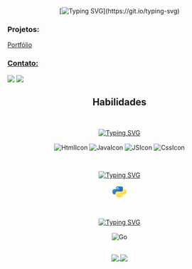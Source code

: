 <div align="center">
 <!-- CREDIT: https://github.com/denvercoder1/readme-typing-svg -->

  [![Typing SVG](https://readme-typing-svg.demolab.com?font=Fira+Code&size=23&pause=1000&color=F7F7F7&center=true&vCenter=true&width=435&lines=Ol%C3%A1+Mundo!+Eu+sou+Vitor+Tanabe.)](https://git.io/typing-svg)
  
</div>

<div>

<h3>Projetos:</h3>

<div>

<a href="https://vituhonda.github.io/Portfolio/">Portfólio
  
</div>
  
</div>

<div> 
  <h3>Contato:</h3>
  <a href = "mailto:vitorutk@gmail.com"><img src="https://img.shields.io/badge/-Gmail-%23333?style=for-the-badge&logo=gmail&logoColor=white" target="_blank"></a>
  <a href="https://www.linkedin.com/in/vitorutagawatanabe/" target="_blank"><img src="https://img.shields.io/badge/-LinkedIn-%230077B5?style=for-the-badge&logo=linkedin&logoColor=white" target="_blank"></a> 
</div>


<h2 align="center">Habilidades</h2>
 

<div style="display: inline_block"><br>

  <div align="center" style="display: inline_block">
  <!-- CREDIT: https://github.com/denvercoder1/readme-typing-svg -->  
    
  [![Typing SVG](https://readme-typing-svg.demolab.com?font=Fira+Code&pause=1000&color=F7F7F7&center=true&vCenter=true&width=435&lines=Avan%C3%A7ado)](https://git.io/typing-svg)
  
  <img align="center" alt="HtmlIcon" height="30" width="40" src="https://cdn.jsdelivr.net/gh/devicons/devicon/icons/html5/html5-original.svg" />
  <img align="center" alt="JavaIcon" height="30" width="40" src="https://cdn.jsdelivr.net/gh/devicons/devicon/icons/java/java-original.svg" />
  <img align="center" alt="JSIcon" height="30" width="40" src="https://cdn.jsdelivr.net/gh/devicons/devicon/icons/javascript/javascript-original.svg" />
  <img align="center" alt="CssIcon" height="30" width="40" src="https://cdn.jsdelivr.net/gh/devicons/devicon/icons/css3/css3-original.svg" />
  </div>

&nbsp;
&nbsp;
&nbsp;

  <div align="center" style="display: inline_block">
  <!-- CREDIT: https://github.com/denvercoder1/readme-typing-svg -->
    
 [![Typing SVG](https://readme-typing-svg.demolab.com?font=Fira+Code&duration=1&color=F7F7F7&center=true&vCenter=true&repeat=false&width=435&lines=Intermedi%C3%A1rio)](https://git.io/typing-svg)

  <img align="center" alt="PythonIcon" height="30" width="40" src="https://raw.githubusercontent.com/devicons/devicon/master/icons/python/python-original.svg">
    
  </div>
  
&nbsp;
&nbsp;
&nbsp;
  
  <div align="center" style="display: inline_block">
  <!-- CREDIT: https://github.com/denvercoder1/readme-typing-svg -->
    
  [![Typing SVG](https://readme-typing-svg.demolab.com?font=Fira+Code&duration=1&color=F7F7F7&center=true&vCenter=true&repeat=false&width=435&lines=B%C3%A1sico)](https://git.io/typing-svg)
  
  <img align="center" alt="Go" height="30" width="40" src="https://cdn.jsdelivr.net/gh/devicons/devicon/icons/go/go-original.svg" />
    
  </div>
</div>
  
##

<div align="center">
<a href="https://github.com/VituHonda">
  <img align="center" height="220px" src="https://vituhonda-github-readme-stats.vercel.app/api?username=vituhonda&show_icons=true&hide_border=true&theme=github_dark"/>
</a>
<a href=https://github.com/VituHonda>
  <img align="center" height="220px" src="https://vituhonda-github-readme-stats.vercel.app/api/top-langs/?username=vituhonda&hide_border=true&theme=github_dark"/>
</a>
</div>

<!--
**VituHonda/VituHonda** is a ✨ _special_ ✨ repository because its `README.md` (this file) appears on your GitHub profile.

Here are some ideas to get you started:

- 🔭 I’m currently working on ...
- 🌱 I’m currently learning ...
- 👯 I’m looking to collaborate on ...
- 🤔 I’m looking for help with ...
- 💬 Ask me about ...
- 📫 How to reach me: ...
- 😄 Pronouns: ...
- ⚡ Fun fact: ...
-->
